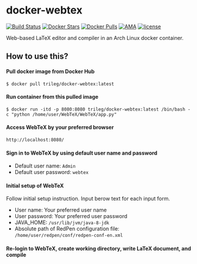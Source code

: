 # docker-webtex
[![Build Status](https://travis-ci.org/trileg/docker-webtex.svg?branch=master)](https://travis-ci.org/trileg/docker-webtex)
[![Docker Stars](https://img.shields.io/docker/stars/trileg/docker-webtex.svg?maxAge=2592000)](https://hub.docker.com/r/trileg/docker-webtex/)
[![Docker Pulls](https://img.shields.io/docker/pulls/trileg/docker-webtex.svg?maxAge=2592000)](https://hub.docker.com/r/trileg/docker-webtex/)
[![AMA](https://img.shields.io/badge/ask%20me-anything-0e7fc0.svg)](https://github.com/trileg/ama)
[![license](https://img.shields.io/github/license/trileg/docker-webtex.svg?maxAge=2592000)](LICENSE)

Web-based LaTeX editor and compiler in an Arch Linux docker container.

## How to use this?
#### Pull docker image from Docker Hub
```
$ docker pull trileg/docker-webtex:latest
```

#### Run container from this pulled image
```
$ docker run -itd -p 8080:8080 trileg/docker-webtex:latest /bin/bash -c "python /home/user/WebTeX/WebTeX/app.py"
```

#### Access WebTeX by your preferred browser
```
http://localhost:8080/
```

#### Sign in to WebTeX by using default user name and password
- Default user name: `Admin`
- Default user password: `webtex`

#### Initial setup of WebTeX
Follow initial setup instruction. Input berow text for each input form.
- User name: Your preferred user name
- User password: Your preferred user password
- JAVA_HOME: `/usr/lib/jvm/java-8-jdk`
- Absolute path of RedPen configuration file: `/home/user/redpen/conf/redpen-conf-en.xml`

#### Re-login to WebTeX, create working directory, write LaTeX document, and compile


